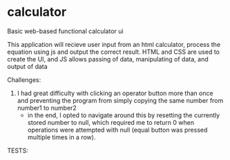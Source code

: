 # calculator

Basic web-based functional calculator ui

This application will recieve user input from an html calculator, process the equation using js and output the correct result. HTML and CSS are used to create the UI, and JS allows passing of data, manipulating of data, and output of data

Challenges:
1. I had great difficulty with clicking an operator button more than once and preventing the program from simply copying the same number from number1 to number2
    - in the end, I opted to navigate around this by resetting the currently stored number to null, which required me to return 0 when operations were attempted with null (equal button was pressed multiple times in a row).


TESTS:
